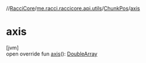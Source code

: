 //[RacciCore](../../../index.md)/[me.racci.raccicore.api.utils](../index.md)/[ChunkPos](index.md)/[axis](axis.md)

# axis

[jvm]\
open override fun [axis](axis.md)(): [DoubleArray](https://kotlinlang.org/api/latest/jvm/stdlib/kotlin/-double-array/index.html)
